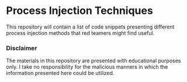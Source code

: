 # Process Injection Techniques

This repository will contain a list of code snippets presenting different process injection methods that red teamers might find useful.

### Disclaimer
The materials in this repository are presented with educational purposes only. I take no responsibility for the malicious manners in which the information presented here could be utilized.